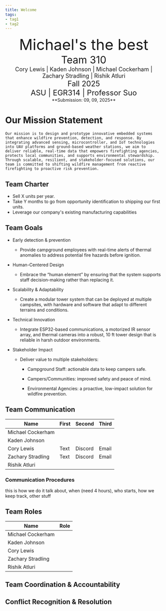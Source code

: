 ```yaml
---
title: Welcome
tags:
- tag1
- tag2
---
```

<center>
<font size= "8">Michael's the best</font><br>
<font size= "6">Team 310</font><br>
<font size= "4"> Cory Lewis | Kaden Johnson | Michael Cockerham | Zachary Stradling | Rishik Atluri</font><br>
<font size= "5"> Fall 2025 </font><br>
<font size= "5"> ASU | EGR314 | Professor Suo </font><br>
**Submission: 09, 09, 2025**
</center>

# Our Mission Statement
    Our mission is to design and prototype innovative embedded systems that enhance wildfire prevention, detection, and response. By integrating advanced sensing, microcontroller, and IoT technologies into UAV platforms and ground-based weather stations, we aim to deliver reliable, real-time data that empowers firefighting agencies, protects local communities, and supports environmental stewardship. Through scalable, resilient, and stakeholder-focused solutions, our team is committed to shifting wildfire management from reactive firefighting to proactive risk prevention.

## Team Charter

* Sell X units per year.
* Take Y months to go from opportunity identification to shipping our first units.
* Leverage our company's existing manufacturing capabilities

## Team Goals

* Early detection & prevention
    - Provide campground employees with real-time alerts of thermal anomalies to address potential fire hazards    before ignition.
* Human-Centered Design
    - Embrace the “human element” by ensuring that the system supports staff decision-making rather than replacing it.

* Scalability & Adaptability
    - Create a modular tower system that can be deployed at multiple campsites, with hardware and software that adapt to different terrains and conditions.

* Technical Innovation

    - Integrate ESP32-based communications, a motorized IR sensor array, and thermal cameras into a robust, 10 ft tower design that is reliable in harsh outdoor environments.

* Stakeholder Impact

    - Deliver value to multiple stakeholders:

        * Campground Staff: actionable data to keep campers safe.

        * Campers/Communities: improved safety and peace of mind.

        * Environmental Agencies: a proactive, low-impact solution for wildfire prevention.

## Team Communication 

| Name              | First | Second | Third |
|-------------------|-------|--------|-------|
| Michael Cockerham |       |        |       |
| Kaden Johnson     |       |        |       |
| Cory Lewis        |Text   |Discord |Email  |
| Zachary Stradling |Text   |Discord |Email  |
| Rishik Atluri     |       |        |       |


### Communication Procedures

this is how we do it talk about, when (need 4 hours), who starts, how we keep track, other stuff

## Team Roles
| Name              | Role  |
|-------------------|-------|
| Michael Cockerham |       |
| Kaden Johnson     |       |
| Cory Lewis        |       |
| Zachary Stradling |       |
| Rishik Atluri     |       |

## Team Coordination & Accountability


## Conflict Recognition & Resolution
